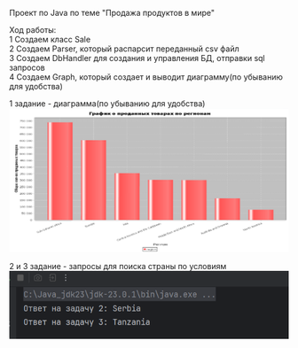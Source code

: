Проект по Java по теме "Продажа продуктов в мире"

Ход работы:\
1 Создаем класс Sale\
2 Создаем Parser, который распарсит переданный csv файл\
3 Создаем DbHandler для создания и управления БД, отправки sql запросов\
4 Создаем Graph, который создает и выводит диаграмму(по убыванию для удобства)

1 задание - диаграмма(по убыванию для удобства)
![img.png](img.png)

2 и 3 задание - запросы для поиска страны по условиям
![img_1.png](img_1.png)



